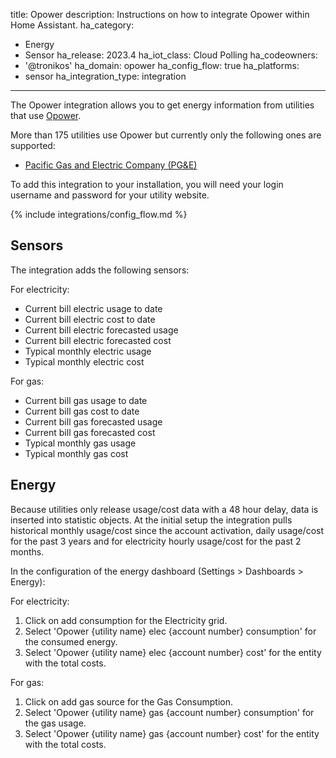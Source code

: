 title: Opower
description: Instructions on how to integrate Opower within Home Assistant.
ha_category:
  - Energy
  - Sensor
ha_release: 2023.4
ha_iot_class: Cloud Polling
ha_codeowners:
  - '@tronikos'
ha_domain: opower
ha_config_flow: true
ha_platforms:
  - sensor
ha_integration_type: integration
---

The Opower integration allows you to get energy information from utilities that use [Opower](https://www.oracle.com/industries/utilities/opower-energy-efficiency/).

More than 175 utilities use Opower but currently only the following ones are supported:

- [Pacific Gas and Electric Company (PG&E)](https://www.pge.com/)

To add this integration to your installation, you will need your login username and password for your utility website.

{% include integrations/config_flow.md %}

## Sensors

The integration adds the following sensors:

For electricity:

- Current bill electric usage to date
- Current bill electric cost to date
- Current bill electric forecasted usage
- Current bill electric forecasted cost
- Typical monthly electric usage
- Typical monthly electric cost

For gas:

- Current bill gas usage to date
- Current bill gas cost to date
- Current bill gas forecasted usage
- Current bill gas forecasted cost
- Typical monthly gas usage
- Typical monthly gas cost

## Energy

Because utilities only release usage/cost data with a 48 hour delay, data is inserted into statistic objects. At the initial setup the integration pulls historical monthly usage/cost since the account activation, daily usage/cost for the past 3 years and for electricity hourly usage/cost for the past 2 months.

In the configuration of the energy dashboard (Settings > Dashboards > Energy):

For electricity:

1. Click on add consumption for the Electricity grid.
2. Select 'Opower {utility name} elec {account number} consumption' for the consumed energy.
3. Select 'Opower {utility name} elec {account number} cost' for the entity with the total costs.

For gas:

1. Click on add gas source for the Gas Consumption.
2. Select 'Opower {utility name} gas {account number} consumption' for the gas usage.
3. Select 'Opower {utility name} gas {account number} cost' for the entity with the total costs.
